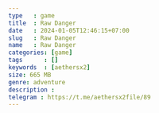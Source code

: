 ```yaml
---
type   : game
title  : Raw Danger
date   : 2024-01-05T12:46:15+07:00
slug   : Raw Danger
name   : Raw Danger
categories: [game]
tags      : []
keywords  : [aethersx2]
size: 665 MB
genre: adventure
description : 
telegram : https://t.me/aethersx2file/89
---
```



